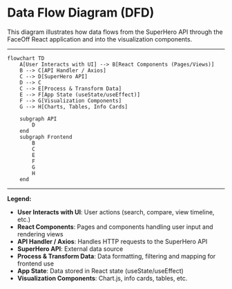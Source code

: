 # Data Flow Diagram (DFD)

This diagram illustrates how data flows from the SuperHero API through the FaceOff React application and into the visualization components.

---

```mermaid
flowchart TD
    A[User Interacts with UI] --> B[React Components (Pages/Views)]
    B --> C[API Handler / Axios]
    C --> D[SuperHero API]
    D --> C
    C --> E[Process & Transform Data]
    E --> F[App State (useState/useEffect)]
    F --> G[Visualization Components]
    G --> H[Charts, Tables, Info Cards]

    subgraph API
        D
    end
    subgraph Frontend
        B
        C
        E
        F
        G
        H
    end
```

---

**Legend:**
- **User Interacts with UI**: User actions (search, compare, view timeline, etc.)
- **React Components**: Pages and components handling user input and rendering views
- **API Handler / Axios**: Handles HTTP requests to the SuperHero API
- **SuperHero API**: External data source
- **Process & Transform Data**: Data formatting, filtering and mapping for frontend use
- **App State**: Data stored in React state (useState/useEffect)
- **Visualization Components**: Chart.js, info cards, tables, etc.

